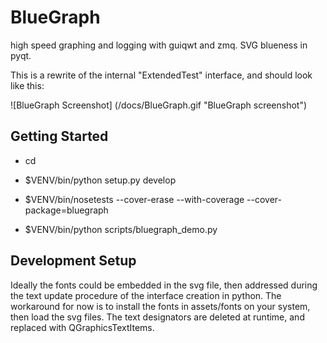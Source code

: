 # BlueGraph
high speed graphing and logging with guiqwt and zmq. SVG blueness in pyqt.

This is a rewrite of the internal "ExtendedTest" interface, and should
look like this:

![BlueGraph Screenshot] (/docs/BlueGraph.gif "BlueGraph screenshot")


Getting Started
---------------

- cd <directory containing this file>

- $VENV/bin/python setup.py develop

- $VENV/bin/nosetests --cover-erase --with-coverage --cover-package=bluegraph

- $VENV/bin/python scripts/bluegraph_demo.py

Development Setup
-----------------

Ideally the fonts could be embedded in the svg file, then addressed
during the text update procedure of the interface creation in python.
The workaround for now is to install the fonts in assets/fonts on your
system, then load the svg files. The text designators are deleted at
runtime, and replaced with QGraphicsTextItems.

